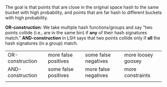 The goal is that points that are close in the original space hash to the same bucket with high probability, and points that are far hash to different buckets with high probability.

**OR-construction**: We take multiple hash functions/groups and say “two points collide (i.e., are in the same bin) if **any** of their hash signatures match.”
**AND-construction** in LSH says that two points collide only if **all** the hash signatures (in a group) match.


|                  |                      |                      |                    |
| ---------------- | -------------------- | -------------------- | ------------------ |
| OR-construction  | more false positives | some false negatives | more loosey goosey |
| AND-construction | some false positives | more false negatives | more constraints   |
|                  |                      |                      |                    |

